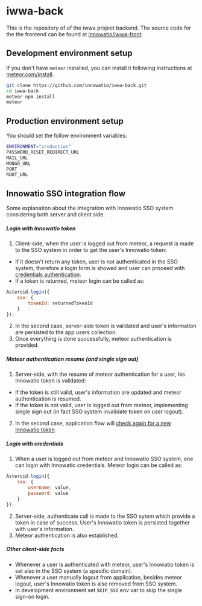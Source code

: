 # iwwa-back

This is the repository of of the iwwa project backend. The source code for the
the frontend can be found at
[innowatio/iwwa-front](https://github.com/innowatio/iwwa-front).


## Development environment setup

If you don't have `meteor` installed, you can install it following instructions
at [meteor.com/install](https://www.meteor.com/install).

```sh
git clone https://github.com/innowatio/iwwa-back.git
cd iwwa-back
meteor npm install
meteor
```

## Production environment setup

You should set the follow environment variables:

```sh
ENVIRONMENT="production"
PASSWORD_RESET_REDIRECT_URL
MAIL_URL
MONGO_URL
PORT
ROOT_URL
```
## Innowatio SSO integration flow

Some explanation about the integration with Innowatio SSO system considering both server and client side.

##### <a name="token"></a>Login with Innowatio token
1. Client-side, when the user is logged out from meteor, a request is made to the SSO system in order to get the user's Innowatio token:
- If it doesn't return any token, user is not authenticated in the SSO system, therefore a login form is showed and user can proceed with [credentials authentication](#credentials).
- If a token is returned, meteor login can be called as:
```javascript
Asteroid.login({
    sso: {
        tokenId: returnedTokenId
    }
});
```
2. In the second case, server-side token is validated and user's information are persisted to the app users collection.
3. Once everything is done successfully, meteor authentication is provided.

##### Meteor authentication resume (and single sign out)
1. Server-side, with the resume of meteor authentication for a user, his Innowatio token is validated:
- If the token is still valid, user's information are updated and meteor authentication is resumed.
- If the token is not valid, user is logged out from meteor, implementing single sign out (in fact SSO system invalidate token on user logout).
2. In the second case, application flow will [check again for a new Innowatio token](#token)

##### <a name="credentials"></a>Login with credentials
1. When a user is logged out from meteor and Innowatio SSO system, one can login with Innowatio credentials. Meteor login can be called as:
```javascript
Asteroid.login({
    sso: {
        username: value,
        password: value
    }
});
```
2. Server-side, authenticate call is made to the SSO sytem which provide a token in case of success. User's Innowatio token is persisted together with user's information.
3. Meteor authentication is also established.

##### Other client-side facts
- Whenever a user is authenticated with meteor, user's Innowatio token is set also in the SSO system (a specific domain).
- Whenever a user manually logout from application, besides meteor logout, user's Innowatio token is also removed from SSO system.
- In development environment set `SKIP_SSO` env var to skip the single sign-on login.
